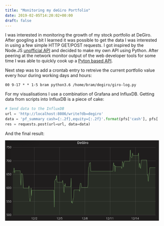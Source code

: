 ```yaml
---
title: "Monitoring my deGiro Portfolio"
date: 2019-02-05T14:20:02+00:00
draft: false
---
```


I was interested in monitoring the growth of my stock portfolio at DeGiro. After googling a bit I learned it was possible to get the data I was interested in using a few simple HTTP GET/POST requests. I got inspired by the Node.JS [unofficial API](https://github.com/pladaria/degiro) and decided to make my own API using Python. After peering at the network monitor output of the web developer tools for some time I was able to quickly cook up a [Pyton based API](https://github.com/bramton/degiro).

Next step was to add a crontab entry to retreive the current portfolio value every hour during working days and hours:
```
00 9-17 * * 1-5 bram python3.6 /home/bram/degiro/giro-log.py
```

For my visualisations I use a combination of Grafana and InfluxDB. Getting data from scripts into InfluxDB is a piece of cake:
``` python
# Send data to the InfluxDB
url = 'http://localhost:8086/write?db=degiro'
data = 'pf_summary cash={:.2f},equity={:.2f}'.format(pfs['cash'], pfs['equity'])
res = requests.post(url=url, data=data)
```
And the final result:

![Final result](DeGiroLog.png)
